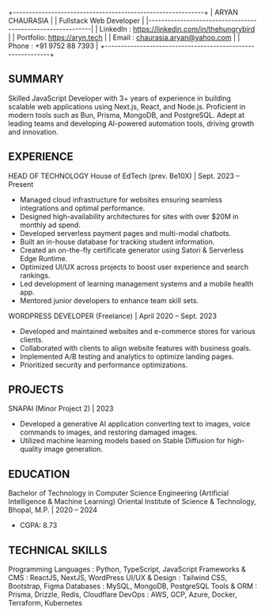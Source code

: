 +------------------------------------------------------------+
|                        ARYAN CHAURASIA                     |
|                    Fullstack Web Developer                 |
|------------------------------------------------------------|
| LinkedIn : https://linkedin.com/in/thehungrybird           |
| Portfolio: https://aryn.tech                              |
| Email    : chaurasia.aryan@yahoo.com                       |
| Phone    : +91 9752 88 7393                                 |
+------------------------------------------------------------+

SUMMARY
----------------------------------------------------------------
Skilled JavaScript Developer with 3+ years of experience in 
building scalable web applications using Next.js, React, 
and Node.js. Proficient in modern tools such as Bun, Prisma, 
MongoDB, and PostgreSQL. Adept at leading teams and developing 
AI-powered automation tools, driving growth and innovation.

EXPERIENCE
----------------------------------------------------------------
HEAD OF TECHNOLOGY
House of EdTech (prev. Be10X) | Sept. 2023 – Present
  - Managed cloud infrastructure for websites ensuring seamless 
    integrations and optimal performance.
  - Designed high-availability architectures for sites with over 
    $20M in monthly ad spend.
  - Developed serverless payment pages and multi-modal chatbots.
  - Built an in-house database for tracking student information.
  - Created an on-the-fly certificate generator using Satori & 
    Serverless Edge Runtime.
  - Optimized UI/UX across projects to boost user experience and 
    search rankings.
  - Led development of learning management systems and a mobile 
    health app.
  - Mentored junior developers to enhance team skill sets.

WORDPRESS DEVELOPER (Freelance) | April 2020 – Sept. 2023
  - Developed and maintained websites and e-commerce stores 
    for various clients.
  - Collaborated with clients to align website features with 
    business goals.
  - Implemented A/B testing and analytics to optimize landing 
    pages.
  - Prioritized security and performance optimizations.

PROJECTS
----------------------------------------------------------------
SNAPAI (Minor Project 2) | 2023
  - Developed a generative AI application converting text to 
    images, voice commands to images, and restoring damaged 
    images.
  - Utilized machine learning models based on Stable Diffusion 
    for high-quality image generation.

EDUCATION
----------------------------------------------------------------
Bachelor of Technology in Computer Science Engineering 
(Artificial Intelligence & Machine Learning)
Oriental Institute of Science & Technology, Bhopal, M.P. | 2020 – 2024
  - CGPA: 8.73

TECHNICAL SKILLS
----------------------------------------------------------------
Programming Languages : Python, TypeScript, JavaScript
Frameworks & CMS       : ReactJS, NextJS, WordPress
UI/UX & Design         : Tailwind CSS, Bootstrap, Figma
Databases              : MySQL, MongoDB, PostgreSQL
Tools & ORM            : Prisma, Drizzle, Redis, Cloudflare
DevOps                 : AWS, GCP, Azure, Docker, Terraform, Kubernetes
